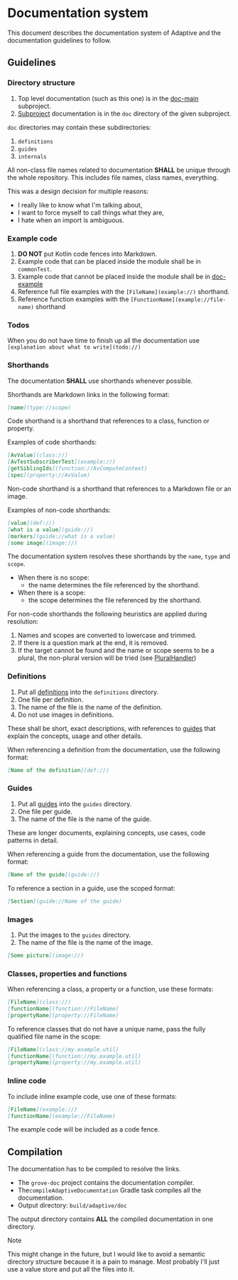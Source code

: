 # Documentation system

This document describes the documentation system of Adaptive and the documentation guidelines to follow.

## Guidelines

### Directory structure

1. Top level documentation (such as this one) is in the [doc-main](def://) subproject.
2. [Subproject](def://) documentation is in the `doc` directory of the given subproject.

`doc` directories may contain these subdirectories:

1. `definitions`
2. `guides`
3. `internals`

All non-class file names related to documentation **SHALL** be unique through the whole repository. 
This includes file names, class names, everything.

This was a design decision for multiple reasons:

- I really like to know what I'm talking about,
- I want to force myself to call things what they are,
- I hate when an import is ambiguous.

### Example code

1. **DO NOT** put Kotlin code fences into Markdown.
2. Example code that can be placed inside the module shall be in `commonTest`.
3. Example code that cannot be placed inside the module shall be in [doc-example](def://)
4. Reference full file examples with the `[FileName](example://)` shorthand.
5. Reference function examples with the `[FunctionName](example://file-name)` shorthand

### Todos

When you do not have time to finish up all the documentation use `[explanation about what to write](todo://)`

### Shorthands

The documentation **SHALL** use shorthands whenever possible.

Shorthands are Markdown links in the following format:

```markdown
[name](type://scope)
```

Code shorthand is a shorthand that references to a class, function or property.

Examples of code shorthands:

```markdown
[AvValue](class://)
[AvTestSubscriberTest](example://)
[getSiblingIds](function://AvComputeContext)
[spec](property://AvValue)
```

Non-code shorthand is a shorthand that references to a Markdown file or an image.

Examples of non-code shorthands:

```markdown
[value](def://)
[what is a value](guide://)
[markers](guide://what is a value)
[some image](image://)
```

The documentation system resolves these shorthands by the `name`, `type` and `scope`.

- When there is no scope:
  - the name determines the file referenced by the shorthand.
- When there is a scope:
  - the scope determines the file referenced by the shorthand.

For non-code shorthands the following heuristics are applied during resolution:
   1. Names and scopes are converted to lowercase and trimmed. 
   2. If there is a question mark at the end, it is removed.
   3. If the target cannot be found and the name or scope seems to be a plural, the non-plural version will be tried (see [PluralHandler](class://))

### Definitions

1. Put all [definitions](def://) into the `definitions` directory.
2. One file per definition.
3. The name of the file is the name of the definition.
4. Do not use images in definitions.

These shall be short, exact descriptions, with references to [guides](def://) that explain the 
concepts, usage and other details.

When referencing a definition from the documentation, use the following format:

```markdown
[Name of the definition](def://)
```

### Guides

1. Put all [guides](def://) into the `guides` directory.
2. One file per guide.
3. The name of the file is the name of the guide.

These are longer documents, explaining concepts, use cases, code patterns in detail.

When referencing a guide from the documentation, use the following format:

```markdown
[Name of the guide](guide://)
```

To reference a section in a guide, use the scoped format:

```markdown
[Section](guide://Name of the guide)
```

### Images

1. Put the images to the `guides` directory.
2. The name of the file is the name of the image.

```markdown
[Some picture](image://)
```

### Classes, properties and functions

When referencing a class, a property or a function, use these formats:

```markdown
[FileName](class://)
[functionName](function://FileName)
[propertyName](property://FileName)
```

To reference classes that do not have a unique name, pass the fully qualified
file name in the scope:

```markdown
[FileName](class://my.example.util)
[functionName](function://my.example.util)
[propertyName](property://my.example.util)
```

### Inline code

To include inline example code, use one of these formats:

```markdown
[FileName](example://)
[functionName](example://FileName)
```

The example code will be included as a code fence.

## Compilation

The documentation has to be compiled to resolve the links.

* The `grove-doc` project contains the documentation compiler.
* The`compileAdaptiveDocumentation` Gradle task compiles all the documentation.
* Output directory: `build/adaptive/doc`

The output directory contains **ALL** the compiled documentation in one directory.

> [!NOTE]
> This might change in the future, but I would like to avoid a semantic directory
> structure because it is a pain to manage. Most probably I'll just use a value
> store and put all the files into it.
